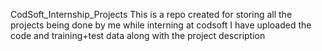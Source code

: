 CodSoft_Internship_Projects
This is a repo created for storing all the projects being done by me while interning at codsoft
I have uploaded the code and training+test data along with the project description
